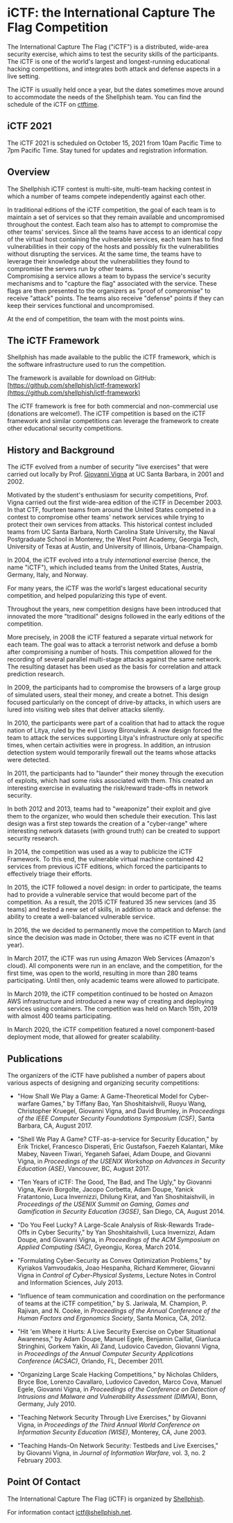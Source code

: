 # iCTF: the International Capture The Flag Competition

The International Capture The Flag ("iCTF") is a distributed, wide-area security exercise, which aims to test the security skills of the participants.
The iCTF is one of the world's largest and longest-running educational hacking competitions, and integrates both attack and defense aspects in a live setting.

The iCTF is usually held once a year, but the dates sometimes move around to accommodate the needs of the Shellphish team. 
You can find the schedule of the iCTF on [ctftime](https://ctftime.org/ctf/5).

iCTF 2021
---------

The iCTF 2021 is scheduled on October 15, 2021 from 10am Pacific Time to 7pm Pacific Time.
Stay tuned for updates and registration information.

Overview
--------

The Shellphish iCTF contest is multi-site, multi-team hacking contest in which a number of teams compete independently against each other.

In traditional editions of the iCTF competition, the goal of each team is to maintain a set of services so that they remain available and uncompromised throughout the contest. 
Each team also has to attempt to compromise the other teams' services. 
Since all the teams have access to an identical copy of the virtual host containing the vulnerable services, each team has to find vulnerabilities in their copy of the hosts and possibly fix the vulnerabilities without disrupting the services. 
At the same time, the teams have to leverage their knowledge about the vulnerabilities they found to compromise the servers run by other teams.  
Compromising a service allows a team to bypass the service's security mechanisms and to "capture the flag" associated with the service.
These flags are then presented to the organizers as "proof of compromise" to receive "attack" points.
The teams also receive "defense" points if they can keep their services functional and uncompromised.

At the end of competition, the team with the most points wins.

The iCTF Framework
------------------

Shellphish has made available to the public the iCTF framework, which is the software infrastructure used to run the competition.

The framework is available for download on GitHub: [https://github.com/shellphish/ictf-framework](https://github.com/shellphish/ictf-framework)

The iCTF framework is free for both commercial and non-commercial use (donations are welcome!). 
The iCTF competition is based on the iCTF framework and similar competitions can leverage the framework to create other educational security competitions.


History and Background
----------------------

The iCTF evolved from a number of security "live exercises" that were carried out locally by Prof. [Giovanni Vigna](http://www.cs.ucsb.edu/~vigna/) at UC Santa Barbara, in 2001 and 2002. 

Motivated by the student's enthusiasm for security competitions, Prof. Vigna carried out the first wide-area edition of the iCTF in December 2003.
In that CTF, fourteen teams from around the United States competed in a contest to compromise other teams' network services while trying to protect their own services from attacks. 
This historical contest included teams from UC Santa Barbara, North Carolina State University, the Naval Postgraduate School in Monterey, the West Point Academy, Georgia Tech, University of Texas at Austin, and University of Illinois, Urbana-Champaign.

In 2004, the iCTF evolved into a truly *international* exercise (hence, the name "iCTF"), which included teams from the United States, Austria, Germany, Italy, and Norway.

For many years, the iCTF was the world's largest educational security competition, and helped popularizing this type of event.

Throughout the years, new competition designs have been introduced that innovated the more "traditional" designs followed in the early editions of the competition.

More precisely, in 2008 the iCTF featured a separate virtual network for each team. 
The goal was to attack a terrorist network and defuse a bomb after compromising a number of hosts. 
This competition allowed for the recording of several parallel multi-stage attacks against the same network. 
The resulting dataset has been used as the basis for correlation and attack prediction research.

In 2009, the participants had to compromise the browsers of a large group of simulated users, steal their money, and create a botnet. 
This design focused particularly on the concept of drive-by attacks, in which users are lured into visiting web sites that deliver attacks silently.

In 2010, the participants were part of a coalition that had to attack the rogue nation of Litya, ruled by the evil Lisvoy Bironulesk. 
A new design forced the team to attack the services supporting Litya's infrastructure only at specific times, when certain activities were in progress. 
In addition, an intrusion detection system would temporarily firewall out the teams whose attacks were detected.

In 2011, the participants had to "launder" their money through the execution of exploits, which had some risks associated with them. 
This created an interesting exercise in evaluating the risk/reward trade-offs in network security.

In both 2012 and 2013, teams had to "weaponize" their exploit and give them to the organizer, who would then schedule their execution. 
This last design was a first step towards the creation of a "cyber-range" where interesting network datasets (with ground truth) can be created to support security research.

In 2014, the competition was used as a way to publicize the iCTF Framework. 
To this end, the vulnerable virtual machine contained 42 services from previous iCTF editions, which forced the participants to effectively triage their efforts.

In 2015, the iCTF followed a novel design: in order to participate, the teams had to provide a vulnerable service that would become part of the competition.
As a result, the 2015 iCTF featured 35 new services (and 35 teams) and tested a new set of skills, in addition to attack and defense: the ability to create a well-balanced vulnerable service.

In 2016, the we decided to permanently move the competition to March (and since the decision was made in October, there was no iCTF event in that year).

In March 2017, the iCTF was run using Amazon Web Services (Amazon's cloud). 
All components were run in an enclave, and the competition, for the first time, was open to the world, resulting in more than 280 teams participating.
Until then, only academic teams were allowed to participate.

In March 2019, the iCTF competition continued to be hosted on Amazon AWS infrastructure and introduced a new way of creating and deploying services using containers. 
The competition was held on March 15th, 2019 with almost 400 teams participating.

In March 2020, the iCTF competition featured a novel component-based deployment mode, that allowed for greater scalability.

Publications
------------

The organizers of the iCTF have published a number of papers about various aspects of designing and organizing security competitions:

* "How Shall We Play a Game: A Game-Theoretical Model for Cyber-warfare Games," by Tiffany Bao, Yan Shoshitaishvili, Ruoyu Wang, Christopher Kruegel, Giovanni Vigna, and David Brumley, in *Proceedings of the IEEE Computer Security Foundations Symposium (CSF)*, Santa Barbara, CA, August 2017.

* "Shell We Play A Game? CTF-as-a-service for Security Education," by Erik Trickel, Francesco Disperati, Eric Gustafson, Faezeh Kalantari, Mike Mabey, Naveen Tiwari, Yeganeh Safaei, Adam Doupe, and Giovanni Vigna, in *Proceedings of the USENIX Workshop on Advances in Security Education (ASE)*, Vancouver, BC, August 2017.

* "Ten Years of iCTF: The Good, The Bad, and The Ugly," by Giovanni Vigna, Kevin Borgolte, Jacopo Corbetta, Adam Doupe, Yanick Fratantonio, Luca Invernizzi, Dhilung Kirat, and Yan Shoshitaishvili, in *Proceedings of the USENIX Summit on Gaming, Games and Gamification in Security Education (3GSE)*, San Diego, CA, August 2014. 

* "Do You Feel Lucky? A Large-Scale Analysis of Risk-Rewards Trade-Offs in Cyber Security," by Yan Shoshitaishvili, Luca Invernizzi, Adam Doupe, and Giovanni Vigna, in *Proceedings of the ACM Symposium on Applied Computing (SAC)*, Gyeongju, Korea, March 2014.

* "Formulating Cyber-Security as Convex Optimization Problems," by Kyriakos Vamvoudakis, Joao Hespanha, Richard Kemmerer, Giovanni Vigna in *Control of Cyber-Physical Systems*, Lecture Notes in Control and Information Sciences, July 2013.

* "Influence of team communication and coordination on the performance of teams at the iCTF competition," by S. Jariwala, M. Champion, P. Rajivan, and N. Cooke, in *Proceedings of the Annual Conference of the Human Factors and Ergonomics Society*, Santa Monica, CA, 2012.

* "Hit 'em Where it Hurts: A Live Security Exercise on Cyber Situational Awareness," by Adam Doupe, Manuel Egele, Benjamin Caillat, Gianluca Stringhini, Gorkem Yakin, Ali Zand, Ludovico Cavedon, Giovanni Vigna, in *Proceedings of the Annual Computer Security Applications Conference (ACSAC)*, Orlando, FL, December 2011. 

* "Organizing Large Scale Hacking Competitions," by Nicholas Childers, Bryce Boe, Lorenzo Cavallaro, Ludovico Cavedon, Marco Cova, Manuel Egele, Giovanni Vigna, in *Proceedings of the Conference on Detection of Intrusions and Malware and Vulnerability Assessment (DIMVA)*, Bonn, Germany, July 2010.

* "Teaching Network Security Through Live Exercises," by Giovanni Vigna, in *Proceedings of the Third Annual World Conference on Information Security Education (WISE)*, Monterey, CA, June 2003.

* "Teaching Hands-On Network Security: Testbeds and Live Exercises," by Giovanni Vigna, in *Journal of Information Warfare*, vol. 3, no. 2 February 2003.  

Point Of Contact
----------------

The International Capture The Flag (iCTF) is organized by [Shellphish](https://shellphish.net).

For information contact [ictf@shellphish.net](mailto:ictf@shellphish.net).


